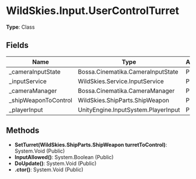 ﻿# WildSkies.Input.UserControlTurret

**Type**: Class

## Fields

| Name | Type | Access |
|------|------|--------|
| _cameraInputState | Bossa.Cinematika.CameraInputState | Private |
| _inputService | WildSkies.Service.InputService | Private |
| _cameraManager | Bossa.Cinematika.CameraManager | Private |
| _shipWeaponToControl | WildSkies.ShipParts.ShipWeapon | Private |
| _playerInput | UnityEngine.InputSystem.PlayerInput | Private |

## Methods

- **SetTurret(WildSkies.ShipParts.ShipWeapon turretToControl)**: System.Void (Public)
- **InputAllowed()**: System.Boolean (Public)
- **DoUpdate()**: System.Void (Public)
- **.ctor()**: System.Void (Public)

